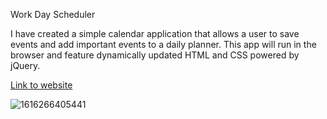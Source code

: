 Work Day Scheduler

I have created a simple calendar application that allows a user to save events and add important events to a daily planner. This app will run in the browser and feature dynamically updated HTML and CSS powered by jQuery.

[Link to website](https://dtm5169.github.io/workplanner/)

![1616266405441](https://user-images.githubusercontent.com/76463522/111882454-0f4c0880-898c-11eb-9025-febda6d2856c.png)

